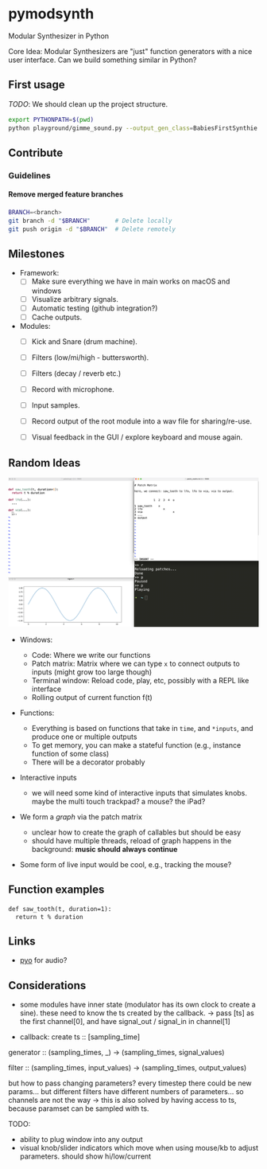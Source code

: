 # pymodsynth

Modular Synthesizer in Python

Core Idea: Modular Synthesizers are "just" function generators with a nice user interface. Can we build something similar in Python?

## First usage

_TODO_: We should clean up the project structure.

```sh
export PYTHONPATH=$(pwd)
python playground/gimme_sound.py --output_gen_class=BabiesFirstSynthie
```

## Contribute

### Guidelines

#### Remove merged feature branches

```sh
BRANCH=<branch>
git branch -d "$BRANCH"       # Delete locally
git push origin -d "$BRANCH"  # Delete remotely
```

## Milestones

- Framework:
  - [ ] Make sure everything we have in main works on macOS and windows
  - [ ] Visualize arbitrary signals.
  - [ ] Automatic testing (github integration?)
  - [ ] Cache outputs.
- Modules:
  - [ ] Kick and Snare (drum machine).
  - [ ] Filters (low/mi/high - buttersworth).
  - [ ] Filters (decay / reverb etc.)
  - [ ] Record with microphone.
  - [ ] Input samples.
  - [ ] Record output of the root module into a wav file for sharing/re-use.
  - [ ] Visual feedback in the GUI / explore keyboard and mouse again.



## Random Ideas

![Figure](https://github.com/fab-jul/pymodsynth/raw/main/fig.png)

- Windows: 
  - Code: Where we write our functions
  - Patch matrix: Matrix where we can type `x` to connect outputs to inputs (might grow too large though)
  - Terminal window: Reload code, play, etc, possibly with a REPL like interface
  - Rolling output of current function f(t)

- Functions:
  - Everything is based on functions that take in `time`, and `*inputs`, and produce one or multiple outputs
  - To get memory, you can make a stateful function (e.g., instance function of some class)
  - There will be a decorator probably

- Interactive inputs
  -  we will need some kind of interactive inputs that simulates knobs. maybe the multi touch trackpad? a mouse? the iPad?

- We form a *graph* via the patch matrix
  - unclear how to create the graph of callables but should be easy
  - should have multiple threads, reload of graph happens in the background: **music should always continue**

- Some form of live input would be cool, e.g., tracking the mouse?

## Function examples

```
def saw_tooth(t, duration=1):
  return t % duration
```

## Links

- [pyo](http://ajaxsoundstudio.com/software/pyo/) for audio?



## Considerations
- some modules have inner state (modulator has its own clock to create a sine). these need to know the ts created by the callback. 
-> pass [ts] as the first channel[0], and have signal_out / signal_in in channel[1]


- callback:
create ts :: [sampling_time]

generator :: (sampling_times, _) -> (sampling_times, signal_values)

filter :: (sampling_times, input_values) -> (sampling_times, output_values)

but how to pass changing parameters? every timestep there could be new params... but different filters have different numbers of parameters... so channels are not the way
-> this is also solved by having access to ts, because paramset can be sampled with ts. 

TODO:
- ability to plug window into any output
- visual knob/slider indicators which move when using mouse/kb to adjust parameters. should show hi/low/current





